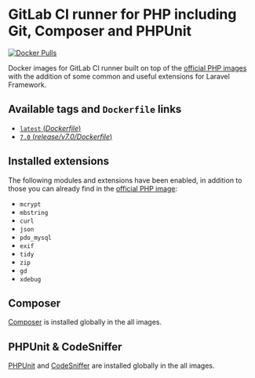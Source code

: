 # GitLab CI runner for PHP including Git, Composer and PHPUnit
[![Docker Pulls](https://img.shields.io/docker/pulls/karbon001/gitlab-ci-laravel-php.svg)](https://hub.docker.com/r/karbon001/gitlab-ci-laravel-php/)

Docker images for GitLab CI runner built on top of the [official PHP images](https://hub.docker.com/r/_/php/) with the addition of some common and useful extensions for Laravel Framework.

## Available tags and `Dockerfile` links
- [`latest` (_Dockerfile_)](https://github.com/kfkawalec/gitlab-ci-laravel-php/blob/master/Dockerfile)
- [`7.0` (_release/v7.0/Dockerfile_)](https://github.com/kfkawalec/gitlab-ci-laravel-php/blob/release/v7.0/Dockerfile)

## Installed extensions
The following modules and extensions have been enabled,
in addition to those you can already find in the [official PHP image](https://hub.docker.com/r/_/php/):

- `mcrypt`
- `mbstring`
- `curl`
- `json`
- `pdo_mysql`
- `exif`
- `tidy`
- `zip`
- `gd`
- `xdebug`

## Composer
[Composer](https://getcomposer.org) is installed globally in the all images.

## PHPUnit & CodeSniffer
[PHPUnit](https://phpunit.de/) and [CodeSniffer](https://github.com/squizlabs/PHP_CodeSniffer) are installed globally in the all images.
